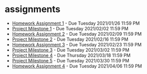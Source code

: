 # assignments

- [Homework Assignment 1](HA1.md) - Due Tuesday 2021/01/26 11:59 PM
- [Project Milestone 1](PM1.md) - Due Tuesday 2021/02/02 11:59 PM
- [Homework Assignment 2](HA2.md) - Due Tuesday 2021/02/09 11:59 PM
- [Project Milestone 2](PM2.md) - Due Tuesday 2021/02/16 11:59 PM
- [Homework Assignment 3](HA3.md) - Due Tuesday 2021/02/23 11:59 PM
- [Project Milestone 3](PM3.md) - Due Tuesday 2021/03/02 11:59 PM
- [Project Milestone 4](PM4.md) - Due Thursday 2021/03/18 11:59 PM
- [Project Milestone 5](PM5.md) - Due Tuesday 2021/03/30 11:59 PM
- [Homework Assignment 4](HA4.md) - Due Tuesday 2021/04/06 11:59 PM
